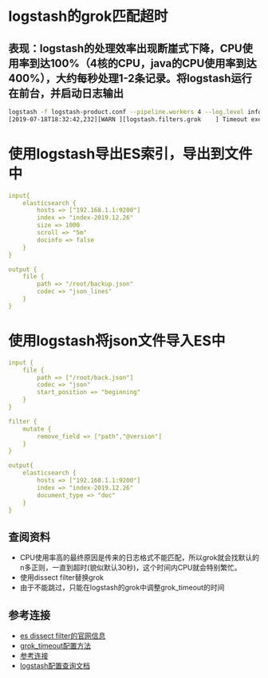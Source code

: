 # logstash的grok匹配超时
## 表现：logstash的处理效率出现断崖式下降，CPU使用率到达100%（4核的CPU，java的CPU使用率到达400%），大约每秒处理1-2条记录。将logstash运行在前台，并启动日志输出
```bash
logstash -f logstash-product.conf --pipeline.workers 4 --log.level info
[2019-07-18T18:32:42,232][WARN ][logstash.filters.grok    ] Timeout executing grok '' against field 'message' with value 'Value too large to output (320 bytes)! First 255 chars are:
```
# 使用logstash导出ES索引，导出到文件中
```yaml
input{
    elasticsearch {
        hosts => ["192.168.1.1:9200"]
        index => "index-2019.12.26"
        size => 1000
        scroll => "5m"
        docinfo => false
    }
}

output {
    file {
        path => "/root/backup.json"
        codec => "json_lines"
    }
}
```
# 使用logstash将json文件导入ES中
```yaml
input {
    file {
        path => ["/root/back.json"]
        codec => "json"
        start_position => "beginning"
    }
}

filter {
    mutate {
        remove_field => ["path","@version"]
    }
}

output{
    elasticsearch {
        hosts => ["192.168.1.1:9200"]
        index => "index-2019.12.26"
        document_type => "doc"
    }
}

```
## 查阅资料
- CPU使用率高的最终原因是传来的日志格式不能匹配，所以grok就会找默认的n多正则，一直到超时(貌似默认30秒)，这个时间内CPU就会特别繁忙。
- 使用dissect filter替换grok
- 由于不能跳过，只能在logstash的grok中调整grok_timeout的时间

## 参考连接
- [es dissect filter的官网信息](https://www.elastic.co/guide/en/logstash/current/plugins-filters-dissect.html)
- [grok_timeout配置方法](https://www.elastic.co/guide/en/logstash/current/plugins-filters-grok.html#plugins-filters-grok-timeout_millis)
- [参考连接](https://discuss.elastic.co/t/why-am-i-getting-groktimeout-for-a-my-simple-log/65847)
- [logstash配置查询文档](https://www.elastic.co/guide/en/logstash/current/index.html)